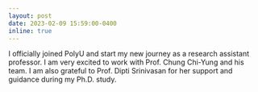 ```yaml
---
layout: post
date: 2023-02-09 15:59:00-0400
inline: true
---
```


I officially joined PolyU and start my new journey as a research assistant professor. I am very excited to work with Prof. Chung Chi-Yung and his team. I am also grateful to Prof. Dipti Srinivasan for her support and guidance during my Ph.D. study.